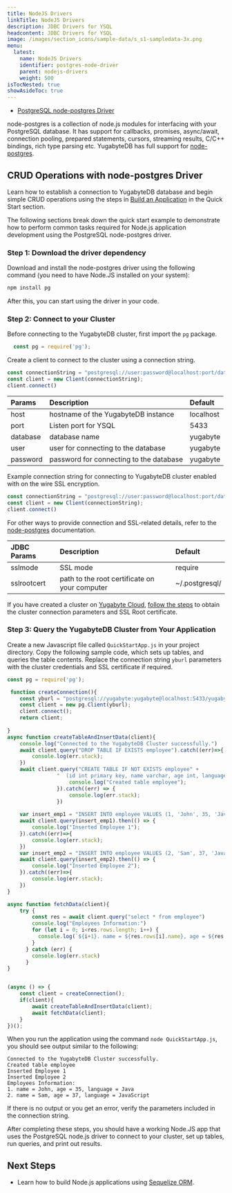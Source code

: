 ```yaml
---
title: NodeJS Drivers
linkTitle: NodeJS Drivers
description: JDBC Drivers for YSQL
headcontent: JDBC Drivers for YSQL
image: /images/section_icons/sample-data/s_s1-sampledata-3x.png
menu:
  latest:
    name: NodeJS Drivers
    identifier: postgres-node-driver
    parent: nodejs-drivers
    weight: 500
isTocNested: true
showAsideToc: true
---
```


<ul class="nav nav-tabs-alt nav-tabs-yb">

  <li >
    <a href="/latest/drivers-orms/nodejs/postgres-node-driver/" class="nav-link active">
      <i class="icon-postgres" aria-hidden="true"></i>
      PostgreSQL node-postgres Driver
    </a>
  </li>

</ul>

node-postgres is a collection of node.js modules for interfacing with your PostgreSQL database. It has support for callbacks, promises, async/await, connection pooling, prepared statements, cursors, streaming results, C/C++ bindings, rich type parsing etc. YugabyteDB has full support for [node-postgres](https://node-postgres.com/).

## CRUD Operations with node-postgres Driver

Learn how to establish a connection to YugabyteDB database and begin simple CRUD operations using the steps in [Build an Application](/latest/quick-start/build-apps/nodejs/ysql-pg/) in the Quick Start section.

The following sections break down the quick start example to demonstrate how to perform common tasks required for Node.js application development using the PostgreSQL node-postgres driver.

### Step 1: Download the driver dependency

Download and install the node-postgres driver using the following command (you need to have Node.JS installed on your system):

```sh
npm install pg
```

After this, you can start using the driver in your code.

### Step 2: Connect to your Cluster

Before connecting to the YugabyteDB cluster, first import the `pg` package.

``` js
  const pg = require('pg');
```

Create a client to connect to the cluster using a connection string.

```javascript
const connectionString = "postgresql://user:password@localhost:port/database"
const client = new Client(connectionString);
client.connect()
```

| Params | Description | Default |
| :---------- | :---------- | :------ |
| host  | hostname of the YugabyteDB instance | localhost
| port |  Listen port for YSQL | 5433
| database | database name | yugabyte
| user | user for connecting to the database | yugabyte
| password | password for connecting to the database | yugabyte

Example connection string for connecting to YugabyteDB cluster enabled with on the wire SSL encryption.

```javascript
const connectionString = "postgresql://user:password@localhost:port/database?ssl=true&sslmode=verify-full&sslrootcert=~/.postgresql/root.crt"
const client = new Client(connectionString);
client.connect()
```

For other ways to provide connection and SSL-related details, refer to the [node-postgres](https://node-postgres.com/) documentation.

| JDBC Params | Description | Default |
| :---------- | :---------- | :------ |
| sslmode | SSL mode  | require
| sslrootcert | path to the root certificate on your computer | ~/.postgresql/

If you have created a cluster on [Yugabyte Cloud](https://www.yugabyte.com/cloud/), [follow the steps](/latest/yugabyte-cloud/cloud-connect/connect-applications/) to obtain the cluster connection parameters and SSL Root certificate.

### Step 3: Query the YugabyteDB Cluster from Your Application

Create a new Javascript file called `QuickStartApp.js` in your project directory. Copy the following sample code, which sets up tables, and queries the table contents. Replace the connection string `yburl` parameters with the cluster credentials and SSL certificate if required.

```javascript
const pg = require('pg');

 function createConnection(){
    const yburl = "postgresql://yugabyte:yugabyte@localhost:5433/yugabyte";
    const client = new pg.Client(yburl);
    client.connect();
    return client;
    
}
async function createTableAndInsertData(client){
    console.log("Connected to the YugabyteDB Cluster successfully.")
    await client.query("DROP TABLE IF EXISTS employee").catch((err)=>{
        console.log(err.stack);
    })
    await client.query("CREATE TABLE IF NOT EXISTS employee" +
                "  (id int primary key, name varchar, age int, language text)").then(() => {
                    console.log("Created table employee");
                }).catch((err) => {
                    console.log(err.stack);
                })
    
    var insert_emp1 = "INSERT INTO employee VALUES (1, 'John', 35, 'Java')"
    await client.query(insert_emp1).then(() => {
        console.log("Inserted Employee 1");
    }).catch((err)=>{
        console.log(err.stack);
    })
    var insert_emp2 = "INSERT INTO employee VALUES (2, 'Sam', 37, 'JavaScript')"
    await client.query(insert_emp2).then(() => {
        console.log("Inserted Employee 2");
    }).catch((err)=>{
        console.log(err.stack);
    })
}

async function fetchData(client){
    try {
        const res = await client.query("select * from employee")
        console.log("Employees Information:")
        for (let i = 0; i<res.rows.length; i++) {
          console.log(`${i+1}. name = ${res.rows[i].name}, age = ${res.rows[i].age}, language = ${res.rows[i].language}`)
        }
      } catch (err) {
        console.log(err.stack)
      }
}


(async () => {
    const client = createConnection();
    if(client){
        await createTableAndInsertData(client);
        await fetchData(client);
    }
})();
```

When you run the application using the command `node QuickStartApp.js`, you should see output similar to the following:

```text
Connected to the YugabyteDB Cluster successfully.
Created table employee
Inserted Employee 1
Inserted Employee 2
Employees Information:
1. name = John, age = 35, language = Java
2. name = Sam, age = 37, language = JavaScript
```

If there is no output or you get an error, verify the parameters included in the connection string.

After completing these steps, you should have a working Node.JS app that uses the PostgreSQL node.js driver to connect to your cluster, set up tables, run queries, and print out results.

## Next Steps

- Learn how to build Node.js applications using [Sequelize ORM](../sequelize).
